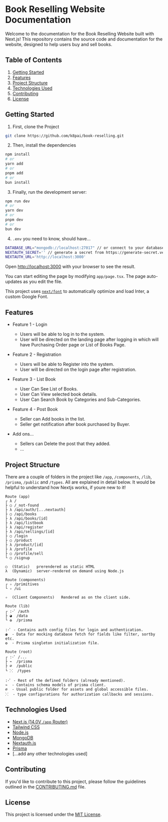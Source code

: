 # Book Reselling Website Documentation

Welcome to the documentation for the Book Reselling Website built with Next.js! This repository contains the source code and documentation for the website, designed to help users buy and sell books.

## Table of Contents

1. [Getting Started](#getting-started)
2. [Features](#features)
3. [Project Structure](#project-structure)
4. [Technologies Used](#technologies-used)
5. [Contributing](#contributing)
6. [License](#license)

## Getting Started

1. First, clone the Project

```bash
git clone https://github.com/k8pai/book-reselling.git
```

2. Then, install the dependencies

```bash
npm install
# or
yarn add
# or
pnpm add
# or
bun install
```

3. Finally, run the development server:

```bash
npm run dev
# or
yarn dev
# or
pnpm dev
# or
bun dev
```

4. `.env` you need to know, should have...

```bash
DATABASE_URL="mongodb://localhost:27017" // or connect to your database for development purposes.
NEXTAUTH_SECRET='' // generate a secret from https://generate-secret.vercel.app/64
NEXTAUTH_URL='http://localhost:3000'
```

Open [http://localhost:3000](http://localhost:3000) with your browser to see the result.

You can start editing the page by modifying `app/page.tsx`. The page auto-updates as you edit the file.

This project uses [`next/font`](https://nextjs.org/docs/basic-features/font-optimization) to automatically optimize and load Inter, a custom Google Font.

## Features

-   Feature 1 - Login

    -   Users will be able to log in to the system.
    -   User will be directed on the landing page after logging in which will have Purchasing Order page or List of Books Page.

-   Feature 2 - Registration

    -   Users will be able to Register into the system.
    -   User will be directed on the login page after registration.

-   Feature 3 - List Book

    -   User Can See List of Books.
    -   User Can View selected book details.
    -   User Can Search Book by Categories and Sub-Categories.

-   Feature 4 - Post Book

    -   Seller can Add books in the list.
    -   Seller get notification after book purchased by Buyer.

-   Add ons...
    -   Sellers can Delete the post that they added.
    -   ...

## Project Structure

There are a couple of folders in the project like `/app`, `/components`, `/lib`, `/prisma`, `/public` and `/types`. All are explained in detail below. It would be helpful to understand how Nextjs works, if youre new to it!

```
Route (app)
┌ λ /
├ ○ /_not-found
├ λ /api/auth/[...nextauth]
├ ○ /api/books
├ λ /api/books/[id]
├ λ /api/listbook
├ λ /api/register
├ λ /api/sellings/[id]
├ ○ /login
├ ○ /product
├ λ /product/[id]
├ λ /profile
├ ○ /profile/sell
└ ○ /signup

○  (Static)   prerendered as static HTML
λ  (Dynamic)  server-rendered on demand using Node.js
```

```
Route (components)
┌ ✧ /primitives
└ ✧ /ui

✧  (Client Components)   Rendered as on the client side.
```

```
Route (lib)
┌ :･ﾟ /auth
├ ◕  /data
└ ✪  /prisma

:･ﾟ - Contains auth config files for login and authentication.
◕  - Data for mocking database fetch for fields like filter, sortby etc.
✪  - Prisma singleton initialization file.
```

```
Route (root)
┌ :･ﾟ /...
├ ⌁  /prisma
├ ⌀  /public
└ ⁙  /types

:･ﾟ - Rest of the defined folders (already mentioned).
⌁  - Contains schema models of prisma client.
⌀  - Usual public folder for assets and global accessible files.
⁙  - type configurations for authorization callbacks and sessions.
```

## Technologies Used

-   [Next.js (14.0V `/app` Router)](https://nextjs.org/)
-   [Tailwind CSS](https://tailwindcss.com/)
-   [Node.js](https://nodejs.org/)
-   [MongoDB](https://www.mongodb.com/)
-   [Nextauth.js](https://next-auth.js.org/)
-   [Prisma](https://prisma.io/)
-   [...add any other technologies used]

## Contributing

If you'd like to contribute to this project, please follow the guidelines outlined in the [CONTRIBUTING.md](CONTRIBUTING.md) file.

## License

This project is licensed under the [MIT License](LICENSE.md).
